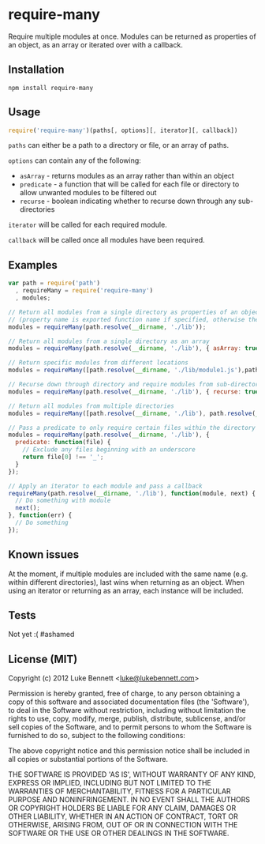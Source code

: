 # require-many

Require multiple modules at once. Modules can be returned as properties of an object, as an array or iterated over with a callback.

## Installation

`npm install require-many`

## Usage

```js
require('require-many')(paths[, options][, iterator][, callback])
```

`paths` can either be a path to a directory or file, or an array of paths.

`options` can contain any of the following:
 - `asArray` - returns modules as an array rather than within an object
 - `predicate` - a function that will be called for each file or directory to allow unwanted modules to be filtered out
 - `recurse` - boolean indicating whether to recurse down through any sub-directories

`iterator` will be called for each required module.

`callback` will be called once all modules have been required.

## Examples

```js
var path = require('path')
  , requireMany = require('require-many')
  , modules;

// Return all modules from a single directory as properties of an object
// (property name is exported function name if specified, otherwise the filename)
modules = requireMany(path.resolve(__dirname, './lib'));

// Return all modules from a single directory as an array
modules = requireMany(path.resolve(__dirname, './lib'), { asArray: true });

// Return specific modules from different locations
modules = requireMany([path.resolve(__dirname, './lib/module1.js'),path.resolve(__dirname, './other/module2.js')]);

// Recurse down through directory and require modules from sub-directories
modules = requireMany(path.resolve(__dirname, './lib'), { recurse: true });

// Return all modules from multiple directories
modules = requireMany([path.resolve(__dirname, './lib'), path.resolve(__dirname, './other')]);

// Pass a predicate to only require certain files within the directory
modules = requireMany(path.resolve(__dirname, './lib'), {
  predicate: function(file) {
    // Exclude any files beginning with an underscore
    return file[0] !== '_';
  }
});

// Apply an iterator to each module and pass a callback
requireMany(path.resolve(__dirname, './lib'), function(module, next) {
  // Do something with module
  next();
}, function(err) {
  // Do something
});
```

## Known issues

At the moment, if multiple modules are included with the same name (e.g. within different directories), last wins when returning as an object. When using an iterator or returning as an array, each instance will be included.

## Tests

Not yet :( #ashamed

## License (MIT)

Copyright (c) 2012 Luke Bennett &lt;luke@lukebennett.com&gt;

Permission is hereby granted, free of charge, to any person obtaining 
a copy of this software and associated documentation files (the 
'Software'), to deal in the Software without restriction, including 
without limitation the rights to use, copy, modify, merge, publish, 
distribute, sublicense, and/or sell copies of the Software, and to 
permit persons to whom the Software is furnished to do so, subject to 
the following conditions:

The above copyright notice and this permission notice shall be 
included in all copies or substantial portions of the Software.

THE SOFTWARE IS PROVIDED 'AS IS', WITHOUT WARRANTY OF ANY KIND, 
EXPRESS OR IMPLIED, INCLUDING BUT NOT LIMITED TO THE WARRANTIES OF 
MERCHANTABILITY, FITNESS FOR A PARTICULAR PURPOSE AND NONINFRINGEMENT. 
IN NO EVENT SHALL THE AUTHORS OR COPYRIGHT HOLDERS BE LIABLE FOR ANY 
CLAIM, DAMAGES OR OTHER LIABILITY, WHETHER IN AN ACTION OF CONTRACT, 
TORT OR OTHERWISE, ARISING FROM, OUT OF OR IN CONNECTION WITH THE 
SOFTWARE OR THE USE OR OTHER DEALINGS IN THE SOFTWARE.